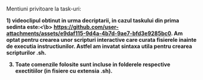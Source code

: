 Mentiuni privitoare la task-uri:

<b>1) videoclipul obtinut in urma decriptarii, in cazul taskului din prima sedinta este:<\b>
https://github.com/user-attachments/assets/e9daf115-9d4a-4b7d-9ae7-bfd3e9285bc0.
Am optat pentru crearea unor scripturi interactive care curata fisierele inainte de executia instructiunilor. Astfel am invatat sintaxa utila pentru crearea scripturilor .sh. 

3) Toate comenzile folosite sunt incluse in folderele respective exectitiilor (in fisiere cu extensia .sh).
